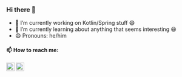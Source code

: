 ### Hi there 👋

- 🔭 I’m currently working on Kotlin/Spring stuff 😄
- 🌱 I’m currently learning about anything that seems interesting 😆
- 😄 Pronouns: he/him

#### 📫 How to reach me:
[<img align="left" alt="twitter:@FilipEgeric | Twitter" width="22px" src="https://cdn.jsdelivr.net/npm/simple-icons@v3/icons/twitter.svg" />][twitter]
[<img align="left" alt="linkedin:@filipegeric | LinkedIn" width="22px" src="https://cdn.jsdelivr.net/npm/simple-icons@v3/icons/linkedin.svg" />][linkedin]

[twitter]: https://twitter.com/FilipEgeric
[linkedin]: https://linkedin.com/in/filipegeric

